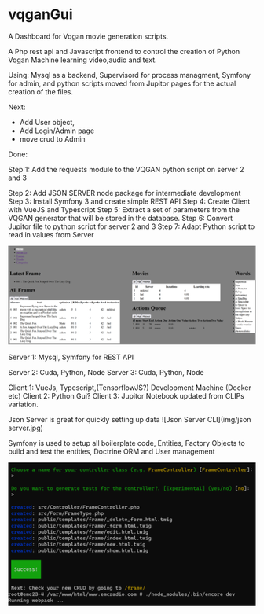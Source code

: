 # vqganGui

A Dashboard for Vqgan movie generation scripts.

A Php rest api and Javascript frontend  to control the creation of Python Vqgan Machine learning video,audio and text.

Using:
Mysql as a backend,
Supervisord for process managment,
Symfony for admin,
and python scripts moved from Jupitor pages for the actual creation of the files.

Next:

* Add User object,
* Add Login/Admin page
* move crud to Admin

Done:

Step 1: Add the requests module to the VQGAN python script on server 2 and 3

Step 2: Add JSON SERVER node package for intermediate development
Step 3: Install Symfony 3 and create simple REST API
Step 4: Create Client with VueJS and Typescript
Step 5: Extract a set of parameters from the VQGAN generator that will be stored in the database.
Step 6: Convert Jupitor file to python script for server 2 and 3
Step 7: Adapt Python script to read in values from Server 

![Vqgan Gui](img/gui.png)

Server 1:  Mysql, Symfony for REST API

Server 2: Cuda, Python, Node
Server 3: Cuda, Python, Node

Client 1: VueJs, Typescript,(TensorflowJS?) Development Machine (Docker etc)
Client 2: Python Gui?
Client 3: Jupitor Notebook updated from CLIPs variation.

Json Server is great for quickly setting up data
![Json Server CLI](img/json server.jpg)

Symfony is used  to setup all boilerplate code, Entities, Factory Objects to build and test the entities, Doctrine ORM and User management

![CRUD CLI](img/crud.png)
